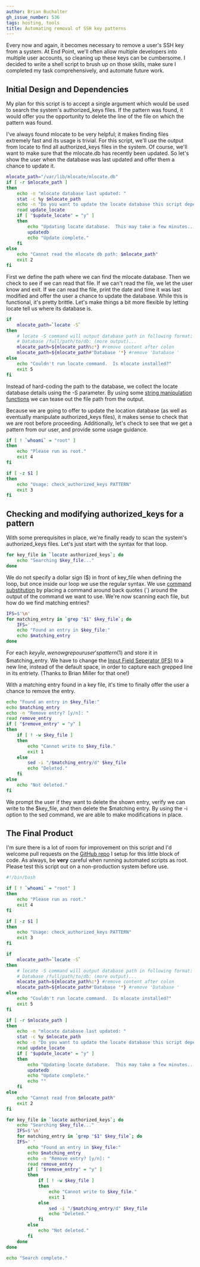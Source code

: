 ```yaml
---
author: Brian Buchalter
gh_issue_number: 536
tags: hosting, tools
title: Automating removal of SSH key patterns
---
```


Every now and again, it becomes necessary to remove a user's SSH key from a system.  At End Point, we'll often allow multiple developers into multiple user accounts, so cleaning up these keys can be cumbersome.  I decided to write a shell script to brush up on those skills, make sure I completed my task comprehensively, and automate future work.

## Initial Design and Dependencies

My plan for this script is to accept a single  argument which would be used to search the system's authorized_keys files.  If the pattern was found, it would offer you the opportunity to delete the line of the file on which the pattern was found.

I've always found mlocate to be very helpful; it makes finding files extremely fast and its usage is trivial. For this script, we'll use the output from locate to find all authorized_keys files in the system.  Of course, we'll want to make sure that the mlocate.db has recently been updated.  So let's show the user when the database was last updated and offer them a chance to update it.

```bash
mlocate_path="/var/lib/mlocate/mlocate.db"
if [ -r $mlocate_path ]
then
    echo -n "mlocate database last updated: "
    stat -c %y $mlocate_path
    echo -n "Do you want to update the locate database this script depends on? [y/n]: "
    read update_locate
    if [ "$update_locate" = "y" ]
    then
        echo "Updating locate database.  This may take a few minutes..."
        updatedb
        echo "Update complete."
    fi
else
    echo "Cannot read the mlocate db path: $mlocate_path"
    exit 2
fi
```

First we define the path where we can find the mlocate database.  Then we check to see if we can read that file.  If we can't read the file, we let the user know and exit.  If we can read the file, print the date and time it was last modified and offer the user a chance to update the database.  While this is functional, it's pretty brittle.  Let's make things a bit more flexible by letting locate tell us where its database is.

```bash
if
    mlocate_path=`locate -S`
then
    # locate -S command will output database path in following format:
    # Database /full/path/to/db: (more output)...
    mlocate_path=${mlocate_path%:*} #remove content after colon
    mlocate_path=${mlocate_path#'Database '*} #remove 'Database '
else
    echo "Couldn't run locate command.  Is mlocate installed?"
    exit 5
fi
```

Instead of hard-coding the path to the database, we collect the locate database details using the -S parameter.  By using some [string manipulation functions](http://tldp.org/LDP/abs/html/string-manipulation.html) we can tease out the file path from the output.

Because we are going to offer to update the location database (as well as eventually manipulate authorized_keys files), it makes sense to check that we are root before proceeding.  Additionally, let's check to see that we get a pattern from our user, and provide some usage guidance.

```bash
if [ ! `whoami` = "root" ]
then
    echo "Please run as root."
    exit 4
fi

if [ -z $1 ]
then
    echo "Usage: check_authorized_keys PATTERN"
    exit 3
fi
```

## Checking and modifying authorized_keys for a pattern

With some prerequisites in place, we're finally ready to scan the system's authorized_keys files. Let's just start with the syntax for that loop.

```bash
for key_file in `locate authorized_keys`; do
    echo "Searching $key_file..."
done
```

We do not specify a dollar sign ($) in front of key_file when defining the loop, but once inside our loop we use the regular syntax.  We use [command substitution](http://pubs.opengroup.org/onlinepubs/009695399/utilities/xcu_chap02.html#tag_02_06_03) by placing a command around back quotes (`) around the output of the command we want to use.  We're now scanning each file, but how do we find matching entries?

```bash
IFS=$'\n'
for matching_entry in `grep "$1" $key_file`; do
    IFS=' '
    echo "Found an entry in $key_file:"
    echo $matching_entry
done
```

For each $key_file, we now grep our user's pattern ($1) and store it in $matching_entry.  We have to change the [Input Field Seperator (IFS)](http://pubs.opengroup.org/onlinepubs/009695399/utilities/xcu_chap02.html#tag_02_05_03) to a new line, instead of the default space, in order to capture each grepped line in its entriety.  (Thanks to Brian Miller for that one!)

With a matching entry found in a key file, it's time to finally offer the user a chance to remove the entry.

```bash
echo "Found an entry in $key_file:"
echo $matching_entry
echo -n "Remove entry? [y/n]: "
read remove_entry
if [ "$remove_entry" = "y" ]
then
    if [ ! -w $key_file ]
    then
        echo "Cannot write to $key_file."
        exit 1
    else
        sed -i "/$matching_entry/d" $key_file
        echo "Deleted."
    fi
else
    echo "Not deleted."
fi
```

We prompt the user if they want to delete the shown entry, verify we can write to the $key_file, and then delete the $matching entry.  By using the -i option to the sed command, we are able to make modifications in place.

## The Final Product

I'm sure there is a lot of room for improvement on this script and I'd welcome pull requests on the [GitHub repo](https://github.com/bbuchalter/clean_authorized_keys/blob/master/clean_authorized_keys) I setup for this little block of code.  As always, be **very** careful when running automated scripts as root.  Please test this script out on a non-production system before use.

```bash
#!/bin/bash

if [ ! `whoami` = "root" ]
then
    echo "Please run as root."
    exit 4
fi

if [ -z $1 ]
then
    echo "Usage: check_authorized_keys PATTERN"
    exit 3
fi

if
    mlocate_path=`locate -S`
then
    # locate -S command will output database path in following format:
    # Database /full/path/to/db: (more output)...
    mlocate_path=${mlocate_path%:*} #remove content after colon
    mlocate_path=${mlocate_path#'Database '*} #remove 'Database '
else
    echo "Couldn't run locate command.  Is mlocate installed?"
    exit 5
fi

if [ -r $mlocate_path ]
then
    echo -n "mlocate database last updated: "
    stat -c %y $mlocate_path
    echo -n "Do you want to update the locate database this script depends on? [y/n]: "
    read update_locate
    if [ "$update_locate" = "y" ]
    then
        echo "Updating locate database.  This may take a few minutes..."
        updatedb
        echo "Update complete."
        echo ""
    fi
else
    echo "Cannot read from $mlocate_path"
    exit 2
fi

for key_file in `locate authorized_keys`; do
    echo "Searching $key_file..."
    IFS=$'\n'
    for matching_entry in `grep "$1" $key_file`; do
    IFS=' '
        echo "Found an entry in $key_file:"
        echo $matching_entry
        echo -n "Remove entry? [y/n]: "
        read remove_entry
        if [ "$remove_entry" = "y" ]
        then
            if [ ! -w $key_file ]
            then
                echo "Cannot write to $key_file."
                exit 1
            else
                sed -i "/$matching_entry/d" $key_file
                echo "Deleted."
            fi
        else
            echo "Not deleted."
        fi
    done
done

echo "Search complete."
```
